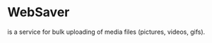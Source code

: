 WebSaver
=============================
is a service for bulk uploading of media files (pictures, videos, gifs).